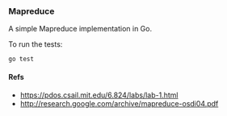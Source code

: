 ### Mapreduce

A simple Mapreduce implementation in Go.

To run the tests:

```
go test
```

#### Refs
* https://pdos.csail.mit.edu/6.824/labs/lab-1.html
* http://research.google.com/archive/mapreduce-osdi04.pdf